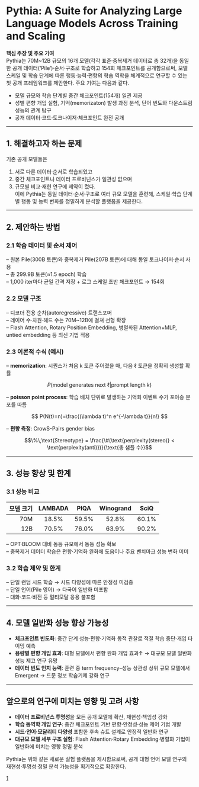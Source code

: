 # Pythia: A Suite for Analyzing Large Language Models Across Training and Scaling

**핵심 주장 및 주요 기여**  
Pythia는 70M~12B 규모의 16개 모델(각각 표준·중복제거 데이터로 총 32개)을 동일한 공개 데이터(‘Pile’)·순서·구조로 학습하고 154회 체크포인트를 공개함으로써, 모델 스케일 및 학습 단계에 따른 행동·능력·편향의 학습 역학을 체계적으로 연구할 수 있는 첫 공개 프레임워크를 제안한다. 주요 기여는 다음과 같다.  
- 모델 규모와 학습 단계별 중간 체크포인트(154개) 일관 제공  
- 성별 편향 개입 실험, 기억(memorizaton) 발생 과정 분석, 단어 빈도와 다운스트림 성능의 관계 탐구  
- 공개 데이터·코드·토크나이저·체크포인트 완전 공개  

***

## 1. 해결하고자 하는 문제  
기존 공개 모델들은  
  1) 서로 다른 데이터·순서로 학습되었고  
  2) 중간 체크포인트나 데이터 프로비넌스가 일관성 없으며  
  3) 규모별 비교·재현 연구에 제약이 컸다.  
이에 Pythia는 동일 데이터·순서·구조로 여러 규모 모델을 훈련해, 스케일·학습 단계별 행동 및 능력 변화를 정밀하게 분석할 플랫폼을 제공한다.

***

## 2. 제안하는 방법  
### 2.1 학습 데이터 및 순서 제어  
– 원본 Pile(300B 토큰)와 중복제거 Pile(207B 토큰)에 대해 동일 토크나이저·순서 사용  
– 총 299.9B 토큰(≈1.5 epoch) 학습  
– 1,000 iter마다 균일 간격 저장 + 로그 스케일 초반 체크포인트 → 154회  

### 2.2 모델 구조  
– 디코더 전용 순차(autoregressive) 트랜스포머  
– 레이어 수·차원·헤드 수는 70M~12B에 걸쳐 선형 확장  
– Flash Attention, Rotary Position Embedding, 병렬화된 Attention+MLP, untied embedding 등 최신 기법 적용  

### 2.3 이론적 수식 (예시)  
– **memorization**: 시퀀스가 처음 k 토큰 주어졌을 때, 다음 ℓ 토큰을 정확히 생성할 확률  

$$ P(\text{model generates next }\ell|\text{prompt length }k) $$  

– **poisson point process**: 학습 배치 단위로 발생하는 기억화 이벤트 수가 포아송 분포를 따름  

$$ P(N(t)=n)=\frac{(\lambda t)^n e^{-\lambda t}}{n!} $$  

– **편향 측정**: CrowS-Pairs gender bias  

```math
\%\,\text{Stereotype} = \frac{\#(\text{perplexity(stereo)} < \text{perplexity(anti)})}{\text{총 샘플 수}}
```

***

## 3. 성능 향상 및 한계  
### 3.1 성능 비교  
| 모델 크기 | LAMBADA | PIQA  | Winogrand | SciQ  |  
|--------:|:--------:|:-----:|:---------:|:-----:|  
| 70M     | 18.5%    | 59.5% | 52.8%     | 60.1% |  
| 12B     | 70.5%    | 76.0% | 63.9%     | 90.2% |  

– OPT·BLOOM 대비 동등 규모에서 동등 성능 확보  
– 중복제거 데이터 학습은 편향·기억화 완화에 도움이나 주요 벤치마크 성능 변화 미미  

### 3.2 학습 제약 및 한계  
– 단일 랜덤 시드 학습 → 시드 다양성에 따른 안정성 미검증  
– 단일 언어(Pile 영어) → 다국어 일반화 미포함  
– 대화·코드·비전 등 멀티모달 응용 불포함  

***

## 4. 모델 일반화 성능 향상 가능성  
- **체크포인트 빈도화**: 중간 단계 성능·편향·기억화 동적 관찰로 적절 학습 중단·개입 타이밍 예측  
- **용량별 편향 개입 효과**: 대형 모델에서 편향 완화 개입 효과↑ → 대규모 모델 일반화 성능 제고 연구 유망  
- **데이터 빈도 인지 능력**: 훈련 중 term frequency–성능 상관성 상위 규모 모델에서 Emergent → 드문 정보 학습기제 강화 연구  

***

## 앞으로의 연구에 미치는 영향 및 고려 사항  
- **데이터 프로비넌스 투명성**을 모든 공개 모델에 확산, 재현성·책임성 강화  
- **학습 동역학 개입 연구**: 중간 체크포인트 기반 편향·안정성·성능 제어 기법 개발  
- **시드·언어·모달리티 다양성** 포함한 후속 슈트 설계로 안정적 일반화 연구  
- **대규모 모델 세부 구조 실험**: Flash Attention·Rotary Embedding·병렬화 기법이 일반화에 미치는 영향 정밀 분석  

Pythia는 위와 같은 새로운 실험 플랫폼을 제시함으로써, 공개 대형 언어 모델 연구의 재현성·투명성·정밀 분석 가능성을 획기적으로 확장한다.

[1](https://ppl-ai-file-upload.s3.amazonaws.com/web/direct-files/attachments/22370781/00028b2b-52d6-4ad1-8de2-29c97a477c1c/2304.01373v2.pdf)
